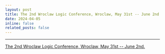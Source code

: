 ```yaml
---
layout: post
title: The 2nd Wroclaw Logic Conference, Wroclaw, May 31st -- June 2nd.
date: 2024-04-05
inline: false
related_posts: false
---
```


***

<a href="https://prac.im.pwr.edu.pl/~twowlc/">The 2nd Wroclaw Logic Conference, Wroclaw, May 31st -- June 2nd.</a> 

